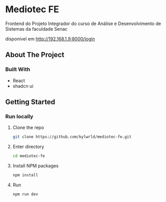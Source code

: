 # Mediotec FE

Frontend do Projeto Integrador do curso de Análise e Desenvolvimento de Sistemas da faculdade Senac

disponível em http://192.168.1.9:8000/login

<!-- ABOUT THE PROJECT -->
## About The Project
### Built With

* React
* shadcn ui

<!-- GETTING STARTED -->
## Getting Started

### Run locally

1. Clone the repo
   ```sh
   git clone https://github.com/kylwrld/mediotec-fe.git
   ```
2. Enter directory
   ```sh
   cd mediotec-fe
   ```
4. Install NPM packages
   ```sh
   npm install
   ```
6. Run
   ```sh
   npm run dev
   ```
